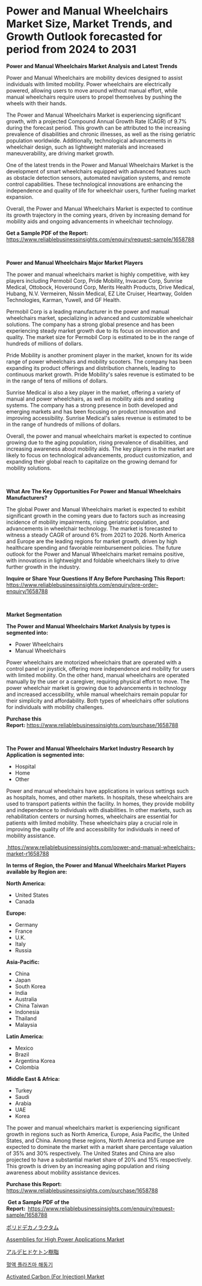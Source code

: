 <p><h1>Power and Manual Wheelchairs Market Size, Market Trends, and Growth Outlook forecasted for period from 2024 to 2031</h1></p><p><strong>Power and Manual Wheelchairs Market Analysis and Latest Trends</strong></p>
<p><p>Power and Manual Wheelchairs are mobility devices designed to assist individuals with limited mobility. Power wheelchairs are electrically powered, allowing users to move around without manual effort, while manual wheelchairs require users to propel themselves by pushing the wheels with their hands.</p><p>The Power and Manual Wheelchairs Market is experiencing significant growth, with a projected Compound Annual Growth Rate (CAGR) of 9.7% during the forecast period. This growth can be attributed to the increasing prevalence of disabilities and chronic illnesses, as well as the rising geriatric population worldwide. Additionally, technological advancements in wheelchair design, such as lightweight materials and increased maneuverability, are driving market growth.</p><p>One of the latest trends in the Power and Manual Wheelchairs Market is the development of smart wheelchairs equipped with advanced features such as obstacle detection sensors, automated navigation systems, and remote control capabilities. These technological innovations are enhancing the independence and quality of life for wheelchair users, further fueling market expansion.</p><p>Overall, the Power and Manual Wheelchairs Market is expected to continue its growth trajectory in the coming years, driven by increasing demand for mobility aids and ongoing advancements in wheelchair technology.</p></p>
<p><strong>Get a Sample PDF of the Report:&nbsp;</strong> <a href="https://www.reliablebusinessinsights.com/enquiry/request-sample/1658788">https://www.reliablebusinessinsights.com/enquiry/request-sample/1658788</a></p>
<p>&nbsp;</p>
<p><strong>Power and Manual Wheelchairs Major Market Players</strong></p>
<p><p>The power and manual wheelchairs market is highly competitive, with key players including Permobil Corp, Pride Mobility, Invacare Corp, Sunrise Medical, Ottobock, Hoveround Corp, Merits Health Products, Drive Medical, Hubang, N.V. Vermeiren, Nissin Medical, EZ Lite Cruiser, Heartway, Golden Technologies, Karman, Yuwell, and GF Health.</p><p>Permobil Corp is a leading manufacturer in the power and manual wheelchairs market, specializing in advanced and customizable wheelchair solutions. The company has a strong global presence and has been experiencing steady market growth due to its focus on innovation and quality. The market size for Permobil Corp is estimated to be in the range of hundreds of millions of dollars.</p><p>Pride Mobility is another prominent player in the market, known for its wide range of power wheelchairs and mobility scooters. The company has been expanding its product offerings and distribution channels, leading to continuous market growth. Pride Mobility's sales revenue is estimated to be in the range of tens of millions of dollars.</p><p>Sunrise Medical is also a key player in the market, offering a variety of manual and power wheelchairs, as well as mobility aids and seating systems. The company has a strong presence in both developed and emerging markets and has been focusing on product innovation and improving accessibility. Sunrise Medical's sales revenue is estimated to be in the range of hundreds of millions of dollars.</p><p>Overall, the power and manual wheelchairs market is expected to continue growing due to the aging population, rising prevalence of disabilities, and increasing awareness about mobility aids. The key players in the market are likely to focus on technological advancements, product customization, and expanding their global reach to capitalize on the growing demand for mobility solutions.</p></p>
<p>&nbsp;</p>
<p><strong>What Are The Key Opportunities For Power and Manual Wheelchairs Manufacturers?</strong></p>
<p><p>The global Power and Manual Wheelchairs market is expected to exhibit significant growth in the coming years due to factors such as increasing incidence of mobility impairments, rising geriatric population, and advancements in wheelchair technology. The market is forecasted to witness a steady CAGR of around 6% from 2021 to 2026. North America and Europe are the leading regions for market growth, driven by high healthcare spending and favorable reimbursement policies. The future outlook for the Power and Manual Wheelchairs market remains positive, with innovations in lightweight and foldable wheelchairs likely to drive further growth in the industry.</p></p>
<p><strong>Inquire or Share Your Questions If Any Before Purchasing This Report:</strong> <a href="https://www.reliablebusinessinsights.com/enquiry/pre-order-enquiry/1658788">https://www.reliablebusinessinsights.com/enquiry/pre-order-enquiry/1658788</a></p>
<p>&nbsp;</p>
<p><strong>Market Segmentation</strong></p>
<p><strong>The Power and Manual Wheelchairs Market Analysis by types is segmented into:</strong></p>
<p><ul><li>Power Wheelchairs</li><li>Manual Wheelchairs</li></ul></p>
<p><p>Power wheelchairs are motorized wheelchairs that are operated with a control panel or joystick, offering more independence and mobility for users with limited mobility. On the other hand, manual wheelchairs are operated manually by the user or a caregiver, requiring physical effort to move. The power wheelchair market is growing due to advancements in technology and increased accessibility, while manual wheelchairs remain popular for their simplicity and affordability. Both types of wheelchairs offer solutions for individuals with mobility challenges.</p></p>
<p><strong>Purchase this Report:&nbsp;</strong><a href="https://www.reliablebusinessinsights.com/purchase/1658788">https://www.reliablebusinessinsights.com/purchase/1658788</a></p>
<p>&nbsp;</p>
<p><strong>The Power and Manual Wheelchairs Market Industry Research by Application is segmented into:</strong></p>
<p><ul><li>Hospital</li><li>Home</li><li>Other</li></ul></p>
<p><p>Power and manual wheelchairs have applications in various settings such as hospitals, homes, and other markets. In hospitals, these wheelchairs are used to transport patients within the facility. In homes, they provide mobility and independence to individuals with disabilities. In other markets, such as rehabilitation centers or nursing homes, wheelchairs are essential for patients with limited mobility. These wheelchairs play a crucial role in improving the quality of life and accessibility for individuals in need of mobility assistance.</p></p>
<p><a href="https://www.reliablebusinessinsights.com/power-and-manual-wheelchairs-market-r1658788">&nbsp;https://www.reliablebusinessinsights.com/power-and-manual-wheelchairs-market-r1658788</a></p>
<p><strong>In terms of Region, the Power and Manual Wheelchairs Market Players available by Region are:</strong></p>
<p>
    <p> <strong> North America: </strong>
        <ul>
            <li>United States</li>
            <li>Canada</li>
        </ul>
        </p> 
    <p> <strong> Europe: </strong>
        <ul>
            <li>Germany</li>
            <li>France</li>
            <li>U.K.</li>
            <li>Italy</li>
            <li>Russia</li>
        </ul>
        </p> 
    <p> <strong> Asia-Pacific: </strong>
        <ul>
            <li>China</li>
            <li>Japan</li>
            <li>South Korea</li>
            <li>India</li>
            <li>Australia</li>
            <li>China Taiwan</li>
            <li>Indonesia</li>
            <li>Thailand</li>
            <li>Malaysia</li>
        </ul>
        </p> 
    <p> <strong> Latin America: </strong>
        <ul>
            <li>Mexico</li>
            <li>Brazil</li>
            <li>Argentina Korea</li>
            <li>Colombia</li>
        </ul>
        </p> 
    <p> <strong> Middle East & Africa: </strong>
        <ul>
            <li>Turkey</li>
            <li>Saudi</li>
            <li>Arabia</li>
            <li>UAE</li>
            <li>Korea</li>
        </ul>
    </p>
    </p>
<p><p>The power and manual wheelchairs market is experiencing significant growth in regions such as North America, Europe, Asia Pacific, the United States, and China. Among these regions, North America and Europe are expected to dominate the market with a market share percentage valuation of 35% and 30% respectively. The United States and China are also projected to have a substantial market share of 20% and 15% respectively. This growth is driven by an increasing aging population and rising awareness about mobility assistance devices.</p></p>
<p><strong>Purchase this Report: </strong><a href="https://www.reliablebusinessinsights.com/purchase/1658788">https://www.reliablebusinessinsights.com/purchase/1658788</a></p>
<p>&nbsp;<strong>Get a Sample PDF of the Report:&nbsp;&nbsp;</strong><a href="https://www.reliablebusinessinsights.com/enquiry/request-sample/1658788">https://www.reliablebusinessinsights.com/enquiry/request-sample/1658788</a></p>
<p><strong></strong></p>
<p><p><a href="https://github.com/RandallRunte2023/Market-Research-Report-List-1/blob/main/395609896056.md">ポリドデカノラクタム</a></p><p><a href="https://github.com/yemakinde/Market-Research-Report-List-2/blob/main/assemblies-for-high-power-applications-market.md">Assemblies for High Power Applications Market</a></p><p><a href="https://github.com/SkylarDaniel70/Market-Research-Report-List-1/blob/main/166020796057.md">アルデヒドケトン樹脂</a></p><p><a href="https://github.com/xvz497517413/Market-Research-Report-List-2/blob/main/814579587705.md">혈액 플라즈마 해동기</a></p><p><a href="https://github.com/Alonsoolds3wq1d81czn8rbol/Market-Research-Report-List-2/blob/main/activated-carbon-for-injection-market.md">Activated Carbon (For Injection) Market</a></p></p>